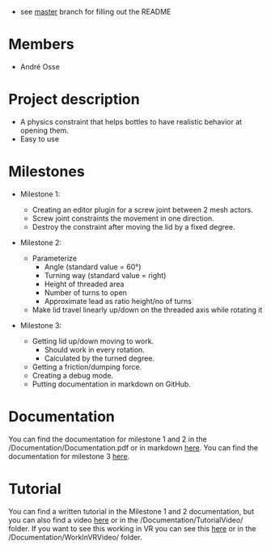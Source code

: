 * see [master](https://github.com/robcog-iai/UR17/tree/master) branch for filling out the README
# Members
- André Osse

# Project description
- A physics constraint that helps bottles to have realistic behavior at opening them.
- Easy to use

# Milestones
- Milestone 1:
	- Creating an editor plugin for a screw joint between 2 mesh actors.
	- Screw joint constraints the movement in one direction.
	- Destroy the constraint after moving the lid by a fixed degree.
	
- Milestone 2:
	- Parameterize
		- Angle (standard value = 60°)
		- Turning way (standard value = right)
		- Height of threaded area
		- Number of turns to open
		- Approximate lead as ratio height/no of turns
	- Make lid travel linearly up/down on the threaded axis while rotating it

- Milestone 3:
	- Getting lid up/down moving to work.
		- Should work in every rotation.
		- Calculated by the turned degree.
	- Getting a friction/dumping force.
	- Creating a debug mode.
	- Putting documentation in markdown on GitHub.


# Documentation
You can find the documentation for milestone 1 and 2 in the /Documentation/Documentation.pdf or in markdown [here](/Documentation/Milestone1and2.md).
You can find the documentation for milestone 3 [here](/Documentation/Milestone3.md).
# Tutorial
You can find a  written tutorial in the Milestone 1 and 2 documentation, but you can also find a video [here](https://youtu.be/Fwbgb_8h_Us) or in the /Documentation/TutorialVideo/ folder.
If you want to see this working in VR you can see this [here](https://youtu.be/KHbCYiSnoqw) or in the /Documentation/WorkInVRVideo/ folder.

